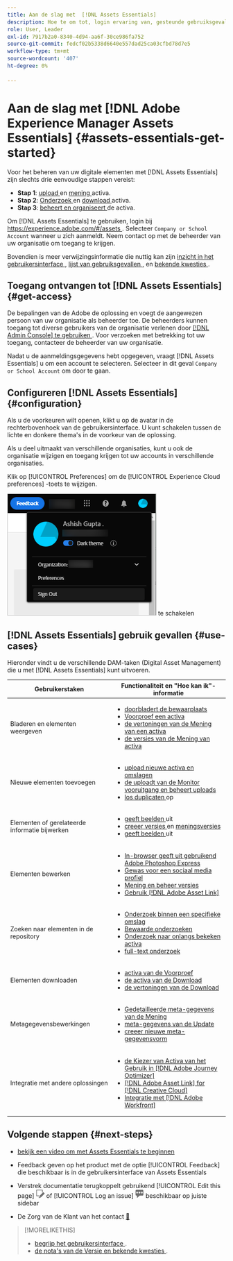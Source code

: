 ```yaml
---
title: Aan de slag met  [!DNL Assets Essentials]
description: Hoe te om tot, login ervaring van, gesteunde gebruiksgevallen van, en bekende kwesties van  [!DNL Assets Essentials] toegang te hebben.
role: User, Leader
exl-id: 7917b2a0-8340-4d94-aa6f-30ce986fa752
source-git-commit: fedcf02b5338d6640e557dad25ca03cfbd78d7e5
workflow-type: tm+mt
source-wordcount: '407'
ht-degree: 0%

---
```


# Aan de slag met [!DNL Adobe Experience Manager Assets Essentials] {#assets-essentials-get-started}

<!-- TBD: Make links for these steps. -->

Voor het beheren van uw digitale elementen met [!DNL Assets Essentials] zijn slechts drie eenvoudige stappen vereist:

* **Stap 1**: [ upload ](/help/using/add-delete.md) en [ mening ](/help/using/navigate-view.md) activa.
* **Stap 2**: [ Onderzoek ](/help/using/search.md) en [ download ](/help/using/manage-organize.md#download) activa.
* **Stap 3**: [ beheert en organiseert ](/help/using/manage-organize.md) de activa.

Om [!DNL Assets Essentials] te gebruiken, login bij [ https://experience.adobe.com/#/assets ](https://experience.adobe.com/#/assets). Selecteer `Company or School Account` wanneer u zich aanmeldt. Neem contact op met de beheerder van uw organisatie om toegang te krijgen.

Bovendien is meer verwijzingsinformatie die nuttig kan zijn [ inzicht in het gebruikersinterface ](/help/using/navigate-view.md), [ lijst van gebruiksgevallen ](#use-cases), <!-- TBD: [supported file types](/help/using/supported-file-formats.md), --> en [ bekende kwesties ](/help/using/release-notes.md#known-issues).

## Toegang ontvangen tot [!DNL Assets Essentials] {#get-access}

De bepalingen van de Adobe de oplossing en voegt de aangewezen persoon van uw organisatie als beheerder toe. De beheerders kunnen toegang tot diverse gebruikers van de organisatie verlenen door [[!DNL Admin Console] te gebruiken ](https://helpx.adobe.com/nl/enterprise/using/admin-console.html). Voor verzoeken met betrekking tot uw toegang, contacteer de beheerder van uw organisatie.

Nadat u de aanmeldingsgegevens hebt opgegeven, vraagt [!DNL Assets Essentials] u om een account te selecteren. Selecteer in dit geval `Company or School Account` om door te gaan.

## Configureren [!DNL Assets Essentials] {#configuration}

Als u de voorkeuren wilt openen, klikt u op de avatar in de rechterbovenhoek van de gebruikersinterface. U kunt schakelen tussen de lichte en donkere thema&#39;s in de voorkeur van de oplossing.

Als u deel uitmaakt van verschillende organisaties, kunt u ook de organisatie wijzigen en toegang krijgen tot uw accounts in verschillende organisaties.

Klik op [!UICONTROL Preferences] om de [!UICONTROL Experience Cloud preferences] -toets te wijzigen.

![ Voorkeur om donker en licht thema ](assets/theme-change.png) te schakelen

## [!DNL Assets Essentials] gebruik gevallen {#use-cases}

Hieronder vindt u de verschillende DAM-taken (Digital Asset Management) die u met [!DNL Assets Essentials] kunt uitvoeren.

| Gebruikerstaken | Functionaliteit en &quot;Hoe kan ik&quot;-informatie |
|-----|------|
| Bladeren en elementen weergeven | <ul> <li>[ doorbladert de bewaarplaats ](/help/using/navigate-view.md#view-assets-and-details) </li> <li> [ Voorproef een activa ](/help/using/navigate-view.md#preview-assets) <li> [ de vertoningen van de Mening van een activa ](/help/using/add-delete.md#renditions) </li> <li>[ de versies van de Mening van activa ](/help/using/manage-organize.md#view-versions)</li></ul> |
| Nieuwe elementen toevoegen | <ul> <li>[ upload nieuwe activa en omslagen ](/help/using/add-delete.md#add-assets)</li> <li>[ de uploadt van de Monitor vooruitgang en beheert uploads ](/help/using/add-delete.md#upload-progress)</li> <li>[ los duplicaten ](/help/using/add-delete.md#resolve-upload-fails) op</li> </ul> |
| Elementen of gerelateerde informatie bijwerken | <ul> <li>[ geeft beelden ](/help/using/edit-images.md) uit</li> <li>[ creeer versies ](/help/using/manage-organize.md#create-versions) en [ meningsversies ](/help/using/manage-organize.md#view-versions)</li> <li>[ geeft beelden ](/help/using/edit-images.md) uit</li> </ul> |
| Elementen bewerken | <ul> <li>[ In-browser geeft uit gebruikend Adobe Photoshop Express ](/help/using/edit-images.md)</li> <li>[ Gewas voor een sociaal media profiel ](/help/using/edit-images.md#crop-straighten-images)</li> <li>[ Mening en beheer versies ](/help/using/manage-organize.md#view-versions)</li> <li>[ Gebruik  [!DNL Adobe Asset Link]](/help/using/integration.md#integrations)</ul></ul> |
| Zoeken naar elementen in de repository | <ul> <li>[ Onderzoek binnen een specifieke omslag ](/help/using/search.md#refine-search-results)</li> <li>[ Bewaarde onderzoeken ](/help/using/search.md#saved-search)</li> <li>[ Onderzoek naar onlangs bekeken activa ](/help/using/search.md)</li> <li>[ full-text onderzoek ](/help/using/search.md) |
| Elementen downloaden | <ul> <li> [ activa van de Voorproef ](/help/using/navigate-view.md#preview-assets) </li> <li> [ de activa van de Download ](/help/using/manage-organize.md#download) <li> [ de vertoningen van de Download ](/help/using/add-delete.md#renditions) </li></ul> |
| Metagegevensbewerkingen | <ul> <li>[ Gedetailleerde meta-gegevens van de Mening ](/help/using/metadata.md) </li> <li> [ meta-gegevens van de Update ](/help/using/metadata.md#update-metadata)</li> <li> [ creeer nieuwe meta-gegevensvorm ](/help/using/metadata.md#metadata-forms) </li> </ul> |
| Integratie met andere oplossingen | <ul> <li>[ de Kiezer van Activa van het Gebruik in  [!DNL Adobe Journey Optimizer]](/help/using/integration.md)</li> <li>[[!DNL Adobe Asset Link]  for  [!DNL Creative Cloud]](/help/using/integration.md)</li> <li>[ Integratie met  [!DNL Adobe Workfront]](/help/using/integration.md)</li> </ul> |

## Volgende stappen {#next-steps}

* [ bekijk een video om met Assets Essentials te beginnen ](https://experienceleague.adobe.com/docs/experience-manager-learn/assets-essentials/getting-started.html?lang=nl-NL)

* Feedback geven op het product met de optie [!UICONTROL Feedback] die beschikbaar is in de gebruikersinterface van Assets Essentials

* Verstrek documentatie terugkoppelt gebruikend [!UICONTROL Edit this page] ![ uitgeeft de pagina ](assets/do-not-localize/edit-page.png) of [!UICONTROL Log an issue] ![ creeer een kwestie GitHub ](assets/do-not-localize/github-issue.png) beschikbaar op juiste sidebar

* De Zorg van de Klant van het contact [&#128279;](https://experienceleague.adobe.com/nl?support-solution=General#support)


<!--TBD: Merge the below rows in the table when the use cases are documented/available.

| How do I delete assets? | <ul> <li>[Delete assets](/help/using/manage-organize.md)</li> <li>Recover deleted assets</li> <li>Permanently delete assets</li> </ul> |
| How do I share assets or find shared assets? | <ul> <li>Shared by me</li> <li>Shared with me</li> <li>Share for comments and review</li> <li>Unshare assets</li> </ul> |
| How do I collaborate with others and get my assets reviewed | <ul> <li>Share for review</li> <li>Provide comments. Resolve and filter comments</li> <li>Annotations on images</li> <li>Assign tasks to specific users and prioritize</li> </ul> |

-->

<!-- 

## ![feedback icon](assets/do-not-localize/feedback-icon.png) Provide product feedback {#provide-feedback}

Adobe welcomes feedback about the solution. To provide feedback without even switching your working application, use the [!UICONTROL Feedback] option in the user interface. It also lets you attach files such as screenshots or video recording of an issue.

  ![feedback option in the interface](assets/feedback-panel.png)

To provide feedback for documentation, click [!UICONTROL Edit this page] ![edit the page](assets/do-not-localize/edit-page.png) or [!UICONTROL Log an issue] ![create a GitHub issue](assets/do-not-localize/github-issue.png) from the right sidebar. You can do one of the following: 

* Make the content updates and submit a GitHub pull request.
* Create an issue or ticket in GitHub. Retain the automatically populated article name when creating an issue.

-->

>[!MORELIKETHIS]
>
>* [ begrijp het gebruikersinterface ](/help/using/navigate-view.md).
>* [ de nota&#39;s van de Versie en bekende kwesties ](/help/using/release-notes.md).

<!-- TBD: 
>* [Supported file types](/help/using/supported-file-formats.md).
-->
